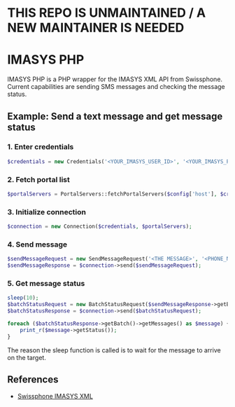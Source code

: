 # **THIS REPO IS UNMAINTAINED / A NEW MAINTAINER IS NEEDED**

# IMASYS PHP

IMASYS PHP is a PHP wrapper for the IMASYS XML API from Swissphone. Current capabilities are sending SMS messages and checking the message status.

## Example: Send a text message and get message status
### 1. Enter credentials
```PHP
$credentials = new Credentials('<YOUR_IMASYS_USER_ID>', '<YOUR_IMASYS_PASSWORD>');
```

### 2. Fetch portal list
```PHP
$portalServers = PortalServers::fetchPortalServers($config['host'], $credentials);
```

### 3. Initialize connection
```PHP
$connection = new Connection($credentials, $portalServers);
```

### 4. Send message
```PHP
$sendMessageRequest = new SendMessageRequest('<THE MESSAGE>', '<PHONE_NUMBER>', '<ORIGINATOR_NAME>');
$sendMessageResponse = $connection->send($sendMessageRequest);
```

### 5. Get message status
```PHP
sleep(10);
$batchStatusRequest = new BatchStatusRequest($sendMessageResponse->getBatchId());
$batchStatusResponse = $connection->send($batchStatusRequest);

foreach ($batchStatusResponse->getBatch()->getMessages() as $message) {
    print_r($message->getStatus());
}
```
The reason the sleep function is called is to wait for the message to arrive on the target.

## References
* [Swissphone IMASYS XML]

[Swissphone IMASYS XML]:http://www.swissphone.com/de/solution/imasys-ocxxml/
